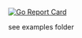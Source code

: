 [![Go Report Card](https://goreportcard.com/badge/github.com/sputnik-systems/sszap)](https://goreportcard.com/report/github.com/sputnik-systems/sszap)

see examples folder
